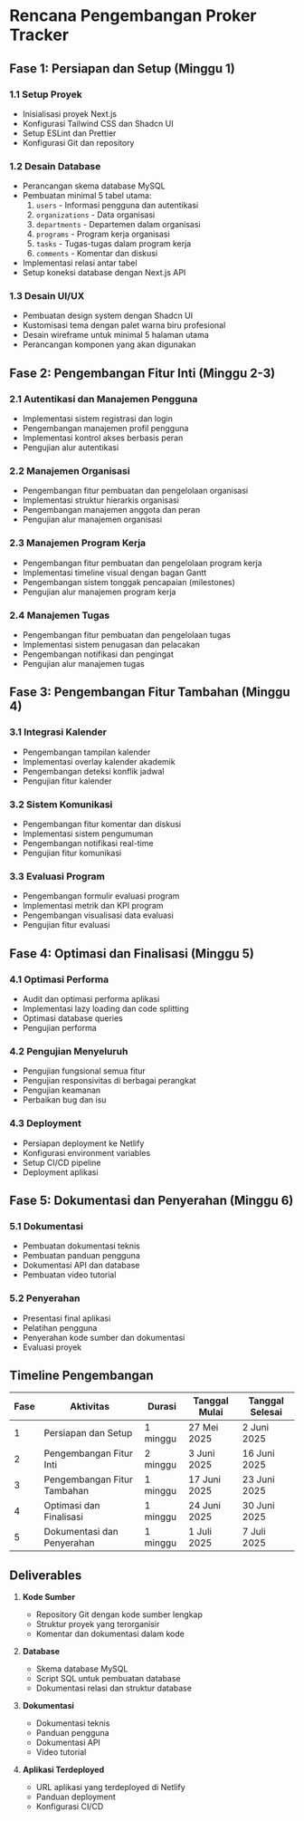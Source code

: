 # Rencana Pengembangan Proker Tracker

## Fase 1: Persiapan dan Setup (Minggu 1)

### 1.1 Setup Proyek
- Inisialisasi proyek Next.js
- Konfigurasi Tailwind CSS dan Shadcn UI
- Setup ESLint dan Prettier
- Konfigurasi Git dan repository

### 1.2 Desain Database
- Perancangan skema database MySQL
- Pembuatan minimal 5 tabel utama:
  1. `users` - Informasi pengguna dan autentikasi
  2. `organizations` - Data organisasi
  3. `departments` - Departemen dalam organisasi
  4. `programs` - Program kerja organisasi
  5. `tasks` - Tugas-tugas dalam program kerja
  6. `comments` - Komentar dan diskusi
- Implementasi relasi antar tabel
- Setup koneksi database dengan Next.js API

### 1.3 Desain UI/UX
- Pembuatan design system dengan Shadcn UI
- Kustomisasi tema dengan palet warna biru profesional
- Desain wireframe untuk minimal 5 halaman utama
- Perancangan komponen yang akan digunakan

## Fase 2: Pengembangan Fitur Inti (Minggu 2-3)

### 2.1 Autentikasi dan Manajemen Pengguna
- Implementasi sistem registrasi dan login
- Pengembangan manajemen profil pengguna
- Implementasi kontrol akses berbasis peran
- Pengujian alur autentikasi

### 2.2 Manajemen Organisasi
- Pengembangan fitur pembuatan dan pengelolaan organisasi
- Implementasi struktur hierarkis organisasi
- Pengembangan manajemen anggota dan peran
- Pengujian alur manajemen organisasi

### 2.3 Manajemen Program Kerja
- Pengembangan fitur pembuatan dan pengelolaan program kerja
- Implementasi timeline visual dengan bagan Gantt
- Pengembangan sistem tonggak pencapaian (milestones)
- Pengujian alur manajemen program kerja

### 2.4 Manajemen Tugas
- Pengembangan fitur pembuatan dan pengelolaan tugas
- Implementasi sistem penugasan dan pelacakan
- Pengembangan notifikasi dan pengingat
- Pengujian alur manajemen tugas

## Fase 3: Pengembangan Fitur Tambahan (Minggu 4)

### 3.1 Integrasi Kalender
- Pengembangan tampilan kalender
- Implementasi overlay kalender akademik
- Pengembangan deteksi konflik jadwal
- Pengujian fitur kalender

### 3.2 Sistem Komunikasi
- Pengembangan fitur komentar dan diskusi
- Implementasi sistem pengumuman
- Pengembangan notifikasi real-time
- Pengujian fitur komunikasi

### 3.3 Evaluasi Program
- Pengembangan formulir evaluasi program
- Implementasi metrik dan KPI program
- Pengembangan visualisasi data evaluasi
- Pengujian fitur evaluasi

## Fase 4: Optimasi dan Finalisasi (Minggu 5)

### 4.1 Optimasi Performa
- Audit dan optimasi performa aplikasi
- Implementasi lazy loading dan code splitting
- Optimasi database queries
- Pengujian performa

### 4.2 Pengujian Menyeluruh
- Pengujian fungsional semua fitur
- Pengujian responsivitas di berbagai perangkat
- Pengujian keamanan
- Perbaikan bug dan isu

### 4.3 Deployment
- Persiapan deployment ke Netlify
- Konfigurasi environment variables
- Setup CI/CD pipeline
- Deployment aplikasi

## Fase 5: Dokumentasi dan Penyerahan (Minggu 6)

### 5.1 Dokumentasi
- Pembuatan dokumentasi teknis
- Pembuatan panduan pengguna
- Dokumentasi API dan database
- Pembuatan video tutorial

### 5.2 Penyerahan
- Presentasi final aplikasi
- Pelatihan pengguna
- Penyerahan kode sumber dan dokumentasi
- Evaluasi proyek

## Timeline Pengembangan

| Fase | Aktivitas | Durasi | Tanggal Mulai | Tanggal Selesai |
|------|-----------|--------|---------------|-----------------|
| 1    | Persiapan dan Setup | 1 minggu | 27 Mei 2025 | 2 Juni 2025 |
| 2    | Pengembangan Fitur Inti | 2 minggu | 3 Juni 2025 | 16 Juni 2025 |
| 3    | Pengembangan Fitur Tambahan | 1 minggu | 17 Juni 2025 | 23 Juni 2025 |
| 4    | Optimasi dan Finalisasi | 1 minggu | 24 Juni 2025 | 30 Juni 2025 |
| 5    | Dokumentasi dan Penyerahan | 1 minggu | 1 Juli 2025 | 7 Juli 2025 |

## Deliverables

1. **Kode Sumber**
   - Repository Git dengan kode sumber lengkap
   - Struktur proyek yang terorganisir
   - Komentar dan dokumentasi dalam kode

2. **Database**
   - Skema database MySQL
   - Script SQL untuk pembuatan database
   - Dokumentasi relasi dan struktur database

3. **Dokumentasi**
   - Dokumentasi teknis
   - Panduan pengguna
   - Dokumentasi API
   - Video tutorial

4. **Aplikasi Terdeployed**
   - URL aplikasi yang terdeployed di Netlify
   - Panduan deployment
   - Konfigurasi CI/CD
